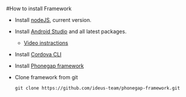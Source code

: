 #How to install Framework

  - Install [nodeJS](https://nodejs.org/en/), current version.
  - Install [Android Studio](https://developer.android.com/studio/index.html) and all latest packages.
    - [Video instractions](https://www.youtube.com/watch?v=xWa8Rf9cBps)
  - Install [Cordova CLI](https://cordova.apache.org/#getstarted)
  - Install [Phonegap framework](http://phonegap.com/getstarted)
  - Clone framework from git

    ```
    git clone https://github.com/ideus-team/phonegap-framework.git
    ```
